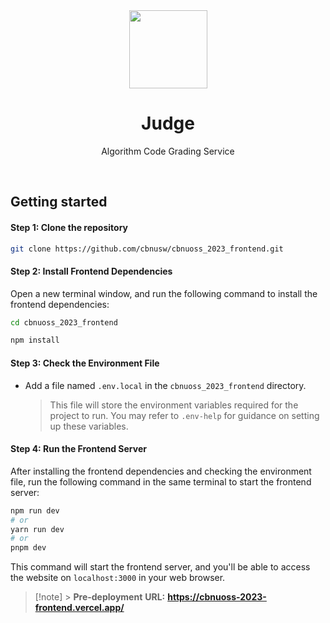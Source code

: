 <div align="center">
  <img src="https://github.com/cbnusw/cbnuoss_2023_frontend/assets/56868605/286237d8-01a7-490b-ac23-a24a35af2368" width="125px" />

  <h1>Judge</h1>
    <p align="center">
        <p>Algorithm Code Grading Service</p>
    </p>
</div>

<br/>

## Getting started

#### Step 1: Clone the repository

```bash
git clone https://github.com/cbnusw/cbnuoss_2023_frontend.git
```

#### Step 2: Install Frontend Dependencies

Open a new terminal window, and run the following command to install the frontend dependencies:

```bash
cd cbnuoss_2023_frontend
```

```bash
npm install
```

#### Step 3: Check the Environment File

- Add a file named `.env.local` in the `cbnuoss_2023_frontend` directory.
  > This file will store the environment variables required for the project to run. You may refer to `.env-help` for guidance on setting up these variables.

#### Step 4: Run the Frontend Server

After installing the frontend dependencies and checking the environment file, run the following command in the same terminal to start the frontend server:

```bash
npm run dev
# or
yarn run dev
# or
pnpm dev
```

This command will start the frontend server, and you'll be able to access the website on `localhost:3000` in your web browser.

> [!note] > **Pre-deployment** **URL:** **https://cbnuoss-2023-frontend.vercel.app/**
